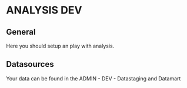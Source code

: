 # ANALYSIS DEV

## General

Here you should setup an play with analysis.

## Datasources

Your data can be found in the ADMIN - DEV - Datastaging and Datamart
